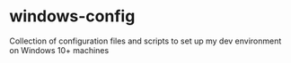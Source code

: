 # windows-config
Collection of configuration files and scripts to set up my dev environment on Windows 10+ machines
